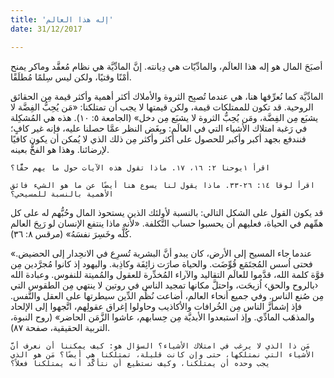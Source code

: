 ```yaml
---
title: 'إله هذا العالم'
date: 31/12/2017

---
```


أصبَحَ المال هو إله هذا العالَم، والمادِّيّات هي دِيانته. إنَّ المادِّيَّة هي نظام مُعقَّد وماكر يمنح أمْنًا وقتيًا، ولكن ليس سِلمًا مُطلَقًا.

المادِّيَّة كما نُعرِّفها هنا، هي عندما تُصبِح الثروة والأملاك أكثر أهمية وأكثر قيمة مِن الحقائق الروحية. قد تكون للممتلكات قيمة، ولكن قيمتها لا يجب أن تمتلكنا: «مَن يُحِبُّ الفِضَّة لا يشبَع مِن الفِضَّة، ومَن يُحِبُّ الثروة لا يشبَع مِن دخل» (الجامعة ٥: ١٠). هذه هي المُشكِلة في رَغبة امتلاك الأشياء التي في العالَم: وبِغَض النظر عمَّا حصلنا عليه، فإنه غير كافٍ؛ فنندفع بجهد أكبر وأكبر للحصول على أكثر وأكثر مِن ذلك الذي لا يُمكن أن يكون كافيًا لإرضائنا. وهذا هو الفخُّ بعينه.

`اقرأ ١يوحنا ٢: ١٦، ١٧. ماذا تقول هذه الآيات حول ما يهم حقًّا؟`

`اقرأ لوقا ١٤: ٢٦-٣٣. ماذا يقول لنا يسوع هنا أيضًا عن ما هو الشيء فائق الأهمية بالنسبة للمسيحي؟`

قد يكون القول على الشكل التالي: بالنسبة لأولئك الذين يستحوذ المال وحُبُّهم له على كل همِّهم في الحياة، فعليهم أن يحسبوا حساب التَّكلفة. «لأنه ماذا ينتفع الإنسان لو رَبِحَ العالم كُلَّه وخَسِرَ نفسَهُ» (مرقس ٨: ٣٦).

«عندما جاء المسيح إلى الأرض، كان يبدو أنَّ البشرية تُسرِع في الانحِدار إلى الحضيض. فحتى اُسس المُجتَمَع قُوِّضَت. والحياة صارَت زائِفَة وكاذِبة. واليهود إذ كانوا مُجرَّدين مِن قوَّة كلمة الله، قدَّموا للعالَم التقاليد والآراء المُخدِّرة للعقول والمُميتة للنفوس. وعبادة الله ‹بالروح والحق› اُزيحَت، واحتلَّ مكانها تمجيد الناس في روتين لا ينتهي مِن الطقوس التي مِن صُنع الناس. وفي جميع أنحاء العالم، أضاعت نُظُم الدِّين سيطرتها على العقل والنَّفس. فإذ إشمأزَّ الناس مِن الخُرافات والأكاذيب وحاولوا إغراق عقولِهم، اتَّجهوا إلى الإلحاد والمذهَب المادِّي. وإذ استبعدوا الأبديَّة مِن حِسابهم، عاشوا الزَّمَن الحاضر» (روح النبوة، التربية الحقيقية، صفحة ٨٧).

`مَن ذا الذي لا يرغب في امتلاك الأشياء؟ السؤال هو: كيف يمكننا أن نعرف أنَّ الأشياء التي نمتلكها، حتى وإن كانت قليلة، تمتلكنا هي أيضًا؟ مَن هو الذي يجب وحده أن يمتلكنا، وكيف نستطيع أن نتأكَّد أنه يمتلكنا فعلاً؟`